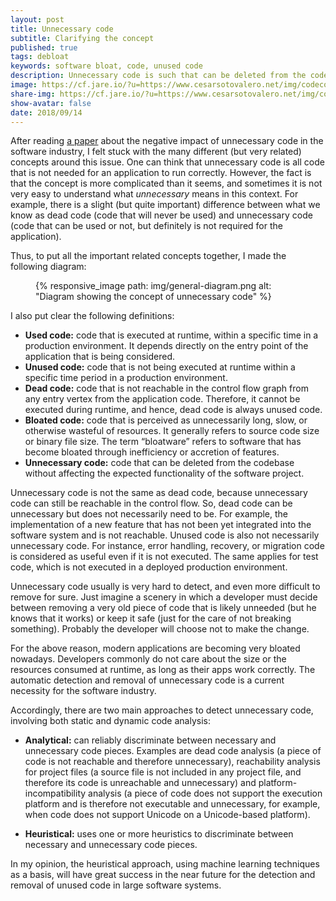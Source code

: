 ```yaml
---
layout: post
title: Unnecessary code
subtitle: Clarifying the concept 
published: true
tags: debloat
keywords: software bloat, code, unused code
description: Unnecessary code is such that can be deleted from the codebase without affecting the expected functionality of the software project.
image: https://cf.jare.io/?u=https://www.cesarsotovalero.net/img/codecode.png
share-img: https://cf.jare.io/?u=https://www.cesarsotovalero.net/img/codecode.png
show-avatar: false
date: 2018/09/14
---
```


After reading [a paper](https://www.cqse.eu/fileadmin/content/news/publications/2020-unnecessary-code-tosem.pdf) about the negative impact of unnecessary code in the software industry, I felt stuck with the many different (but very related) concepts around this issue. One can think that unnecessary code is all code that is not needed for an application to run correctly. However, the fact is that the concept is more complicated than it seems, and sometimes it is not very easy to understand what _unnecessary_ means in this context. For example, there is a slight (but quite important) difference between what we know as dead code (code that will never be used) and unnecessary code (code that can be used or not, but definitely is not required for the application). 

Thus, to put all the important related concepts together, I made the following diagram:

<figure class="jb_picture">
  {% responsive_image path: img/general-diagram.png alt: "Diagram showing the concept of unnecessary code" %}
</figure>

I also put clear the following definitions:

- **Used code:** code that is executed at runtime, within a specific time in a production environment. It depends directly on the entry point of the application that is being considered.
- **Unused code:** code that is not being executed at runtime within a specific time period in a production environment.
- **Dead code:** code that is not reachable in the control flow graph from any entry vertex from the application code. Therefore, it cannot be executed during runtime, and hence, dead code is always unused code.
- **Bloated code:** code that is perceived as unnecessarily long, slow, or otherwise wasteful of resources. It generally refers to source code size or binary file size. The term “bloatware” refers to software that has become bloated through inefficiency or accretion of features.
- **Unnecessary code:** code that can be deleted from the codebase without affecting the expected functionality of the software project. 

Unnecessary code is not the same as dead code, because unnecessary code can still be reachable in the control flow. So, dead code can be unnecessary but does not necessarily need to be. For example, the implementation of a new feature that has not been yet integrated into the software system and is not reachable. Unused code is also not necessarily unnecessary code. For instance, error handling, recovery, or migration code is considered as useful even if it is not executed. The same applies for test code, which is not executed in a deployed production environment.

Unnecessary code usually is very hard to detect, and even more difficult to remove for sure. Just imagine a scenery in which a developer must decide between removing a very old piece of code that is likely unneeded (but he knows that it works) or keep it safe (just for the care of not breaking something). Probably the developer will choose not to make the change. 

For the above reason, modern applications are becoming very bloated nowadays. Developers commonly do not care about the size or the resources consumed at runtime, as long as their apps work correctly. The automatic detection and removal of unnecessary code is a current necessity for the software industry.   

Accordingly, there are two main approaches to detect unnecessary code, involving both static and dynamic code analysis:

 - **Analytical:** can reliably discriminate between necessary and unnecessary code pieces. Examples are dead code analysis (a piece of code is not reachable and therefore unnecessary), reachability analysis for project files (a source file is not included in any project file, and therefore its code is unreachable and unnecessary) and platform-incompatibility analysis (a piece of code does not support the execution platform and is therefore not executable and unnecessary, for example, when code does not support Unicode on a Unicode-based platform).

 - **Heuristical:** uses one or more heuristics to discriminate between necessary and unnecessary code pieces. 

In my opinion, the heuristical approach, using machine learning techniques as a basis, will have great success in the near future for the detection and removal of unused code in large software systems.
